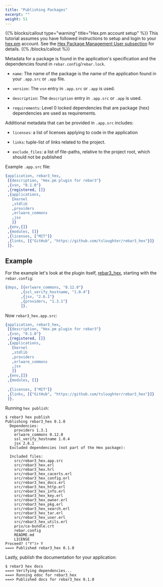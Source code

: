 ```yaml
---
title: "Publishing Packages"
excerpt: ""
weight: 51
---
```

{{% blocks/callout type="warning" title="Hex.pm account setup" %}}
  This tutorial assumes you have followed instructions to setup and login to your [hex.pm](https://hex.pm) account. See the [Hex Package Management User subsection](/docs/package_management/hex_package_management/#user) for details. 
{{% /blocks/callout %}}

Metadata for a package is found in the application's specification and the dependencies found in `rebar.config`/`rebar.lock`.



* `name`: The name of the package is the name of the application found in your `.app.src` or `.app` file.

* `version`: The `vsn` entry in `.app.src` or `.app` is used.

* `description`: The `description` entry in `.app.src` or `.app` is used.

* `requirements`: Level 0 locked dependencies that are package (hex) dependencies are used as requirements.



Additional metadata that can be provided in `.app.src` includes:

- `licenses`: a list of licenses applying to code in the application

- `links`: tuple-list of links related to the project.

- `exclude_files`: a list of file-paths, relative to the project root, which should not be published



Example `.app.src` file:

```erlang
{application, rebar3_hex,
 [{description, "Hex.pm plugin for rebar3"}
 ,{vsn, "0.1.0"}
 ,{registered, []}
 ,{applications,
   [kernel
   ,stdlib
   ,providers
   ,erlware_commons
   ,jsx
   ]}
 ,{env,[]}
 ,{modules, []} 
 ,{licenses, ["MIT"]}
 ,{links, [{"GitHub", "https://github.com/tsloughter/rebar3_hex"}]}
 ]}.
```


## Example

For the example let's look at the plugin itself, [rebar3_hex](https://github.com/tsloughter/rebar3_hex), starting with the `rebar.config`:

```erlang
{deps, [{erlware_commons, "0.12.0"}
       ,{ssl_verify_hostname, "1.0.4"}
       ,{jsx, "2.6.1"}
       ,{providers, "1.3.1"}
       ]}.
```

Now `rebar3_hex.app.src`:

```erlang
{application, rebar3_hex,
 [{description, "Hex.pm plugin for rebar3"}
 ,{vsn, "0.1.0"}
 ,{registered, []}
 ,{applications,
   [kernel
   ,stdlib
   ,providers
   ,erlware_commons
   ,jsx
   ]}
 ,{env,[]}
 ,{modules, []}
 
 ,{licenses, ["MIT"]}
 ,{links, [{"GitHub", "https://github.com/tsloughter/rebar3_hex"}]}
 ]}.

```
	 
Running `hex publish`:

```shell
$ rebar3 hex publish
Publishing rebar3_hex 0.1.0
  Dependencies:
    providers 1.3.1
    erlware_commons 0.12.0
    ssl_verify_hostname 1.0.4
    jsx 2.6.1
  Excluded dependencies (not part of the Hex package):
    
  Included files:
    src/rebar3_hex.app.src
    src/rebar3_hex.erl
    src/rebar3_hex.hrl
    src/rebar3_hex_cacerts.erl
    src/rebar3_hex_config.erl
    src/rebar3_hex_docs.erl
    src/rebar3_hex_http.erl
    src/rebar3_hex_info.erl
    src/rebar3_hex_key.erl
    src/rebar3_hex_owner.erl
    src/rebar3_hex_pkg.erl
    src/rebar3_hex_search.erl
    src/rebar3_hex_tar.erl
    src/rebar3_hex_user.erl
    src/rebar3_hex_utils.erl
    priv/ca-bundle.crt
    rebar.config
    README.md
    LICENSE
Proceed? ("Y")> Y
===> Published rebar3_hex 0.1.0
```

Lastly, publish the documentation for your application:

```shell
$ rebar3 hex docs                  
===> Verifying dependencies...
===> Running edoc for rebar3_hex
===> Published docs for rebar3_hex 0.1.0
```
